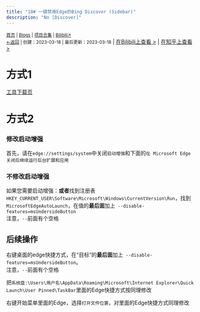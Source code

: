 ```yaml
---
title: "18# 一键禁用Edge的Bing Discover (Sidebar)"
description: "No [Discover]"
---
```

<script src="https://rs.kdxiaoyi.top/res/scripts/js/md-newUI-render.js"></script>
<small id="old_menu"><a href="/">首页</a> | <a href="/blogs">Blogs</a> | <a href="/Project">项目合集</a> | <a href="https://space.bilibili.com/1987247870">Bilibili↗</a><br></small><small><a href="../../">←返回</a> |
 创建：2023-03-18 | 最后更新：2023-03-18</small> | <a href="https://www.bilibili.com/read/cv22481259">在Bilibili上查看 ></a> | <a href="https://zhuanlan.zhihu.com/p/614999864">在知乎上查看 ></a><br>

# 方式1
[工具下载页](/disabled-edge-sidebar/)

# 方式2
### 修改启动增强
首先，请在`edge://settings/system`中关闭`启动增强`和下面的`在 Microsoft Edge 关闭后继续运行后台扩展和应用`<br>

### 不修改启动增强
如果您需要启动增强：**或者**找到注册表`HKEY_CURRENT_USER\Software\Microsoft\Windows\CurrentVersion\Run`，找到`MicrosoftEdgeAutoLaunch`，在值的**最后面**加上` --disable-features=msUndersideButton`<br>
注意，`--`前面有个空格

## 后续操作

右键桌面的edge快捷方式，在“目标”的**最后面**加上` --disable-features=msUndersideButton`。<br>
注意，`--`前面有个空格

把`系统盘:\Users\用户名\AppData\Roaming\Microsoft\Internet Explorer\Quick Launch\User Pinned\TaskBar`里面的Edge快捷方式按同理修改

右键开始菜单里面的Edge，选择`打开文件位置`，对里面的Edge快捷方式同理修改